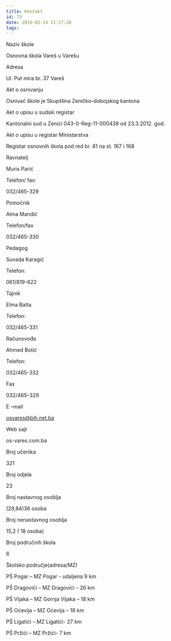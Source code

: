 ```yaml
---
title: Kontakt
id: 73
date: 2016-02-24 21:17:26
tags:
---
```


Naziv škole

Osnovna škola Vareš u Varešu

Adresa

Ul. Put mira br. 37 Vareš

Akt o osnivanju

Osnivač škole je Skupština Zeničko–dobojskog kantona

Akt o upisu u sudski registar

Kantonalni sud u Zenici 043-0-Reg-11-000439 od 23.3.2012. god.

Akt o upisu u registar Ministarstva

Registar osnovnih škola pod red br. 81 na st. 167 i 168

Ravnatelj

Muris Parić

Telefon/ fax:

032/465-329

Pomoćnik

Alma Mandić

Telefon/fax

032/465-330

Pedagog

Suvada Karagić

Telefon:

061/819-622

Tajnik

Elma Balta

Telefon:

032/465-331

Računovođa

Ahmed Botić

Telefon:

032/465-332

Fax

032/465–329  

E –mail

osvares@bih.net.ba

Web sajt

os-vares.com.ba

Broj učenika

321

Broj odjela

23

Broj nastavnog osoblja

(29,84)36 osoba

Broj nenastavnog osoblja

15,2 ( 18 osoba)

Broj područnih škola

6

Školsko područje(adresa/MZ)

PŠ Pogar – MZ Pogar - udaljena 9 km

PŠ Dragovići – MZ Dragovići – 26 km

PŠ Vijaka – MZ Gornja Vijaka – 18 km

PŠ Oćevija – MZ Oćevija – 18 km

PŠ Ligatići – MZ Ligatići- 27 km

PŠ Pržići – MZ Pržići- 7 km